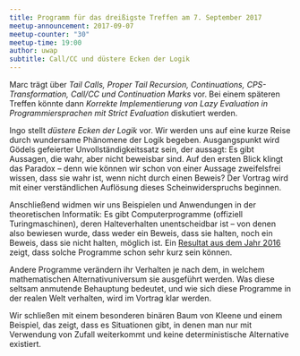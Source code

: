 ```yaml
---
title: Programm für das dreißigste Treffen am 7. September 2017
meetup-announcement: 2017-09-07
meetup-counter: "30"
meetup-time: 19:00
author: uwap
subtitle: Call/CC und düstere Ecken der Logik
---
```


Marc trägt über *Tail Calls, Proper Tail Recursion, Continuations, CPS-Transformation,
Call/CC und Continuation Marks* vor. Bei einem späteren Treffen könnte dann
*Korrekte Implementierung von Lazy Evaluation in Programmiersprachen mit
Strict Evaluation* diskutiert werden.

Ingo stellt *düstere Ecken der Logik* vor. Wir werden uns auf eine kurze Reise
durch wundersame Phänomene der Logik begeben. Ausgangspunkt wird Gödels
gefeierter Unvollständigkeitssatz sein, der aussagt: Es gibt Aussagen, die
wahr, aber nicht beweisbar sind. Auf den ersten Blick klingt das Paradox – denn
wie können wir schon von einer Aussage zweifelsfrei wissen, dass sie wahr ist,
wenn nicht durch einen Beweis? Der Vortrag wird mit einer verständlichen
Auflösung dieses Scheinwiderspruchs beginnen.

Anschließend widmen wir uns Beispielen und Anwendungen in der theoretischen
Informatik: Es gibt Computerprogramme (offiziell Turingmaschinen), deren
Halteverhalten unentscheidbar ist – von denen also bewiesen wurde, dass weder
ein Beweis, dass sie halten, noch ein Beweis, dass sie nicht halten, möglich
ist. Ein [Resultat aus dem Jahr
2016](https://www.scottaaronson.com/blog/?p=2725) zeigt, dass solche Programme
schon sehr kurz sein können.

Andere Programme verändern ihr Verhalten je nach dem, in welchem mathematischen
Alternativuniversum sie ausgeführt werden. Was diese seltsam anmutende
Behauptung bedeutet, und wie sich diese Programme in der realen Welt verhalten,
wird im Vortrag klar werden.

Wir schließen mit einem besonderen binären Baum von Kleene und einem Beispiel,
das zeigt, dass es Situationen gibt, in denen man nur mit Verwendung von Zufall
weiterkommt und keine deterministische Alternative existiert.
